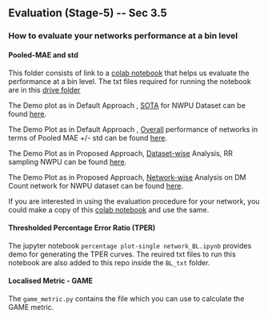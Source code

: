 ## Evaluation (Stage-5) -- Sec 3.5
### How to evaluate your networks performance at a bin level 

#### Pooled-MAE and std
This folder consists of link to a [colab notebook](https://colab.research.google.com/drive/1LdNAc5hd0xwbqOZ2oHL007rr1Dw4TPRR?usp=sharing) that helps us evaluate the performance at a bin level. The txt files required for running the notebook are in this [drive folder](https://drive.google.com/drive/folders/1c_6cyqN1g34tvS4uXEISsXkbcugFTBka?usp=sharing)

The Demo plot as in Default Approach , [SOTA](https://deepcount.iiit.ac.in/dashboard#sota) for NWPU Dataset can be found [here](https://colab.research.google.com/drive/1LdNAc5hd0xwbqOZ2oHL007rr1Dw4TPRR#scrollTo=BXpSvI5Mffsc).

The Demo Plot as in Default Approach , [Overall](https://deepcount.iiit.ac.in/dashboard#all) performance of networks in terms of Pooled MAE +/- std can be found [here](https://colab.research.google.com/drive/1LdNAc5hd0xwbqOZ2oHL007rr1Dw4TPRR#scrollTo=lTfYvxePnlyu).

The Demo Plot as in Proposed Approach, [Dataset-wise](https://deepcount.iiit.ac.in/dashboard#dwa) Analysis, RR sampling NWPU can be found [here](https://colab.research.google.com/drive/1LdNAc5hd0xwbqOZ2oHL007rr1Dw4TPRR#scrollTo=7zicWV_2FMFR).

The Demo Plot as in Proposed Approach, [Network-wise](https://deepcount.iiit.ac.in/dashboard#nwa) Analysis on DM Count network for NWPU dataset can be found [here](https://colab.research.google.com/drive/1LdNAc5hd0xwbqOZ2oHL007rr1Dw4TPRR#scrollTo=s-GhdKWZHZan).

If you are interested in using the evaluation procedure for your network, you could make a copy of this [colab notebook](https://colab.research.google.com/drive/1LdNAc5hd0xwbqOZ2oHL007rr1Dw4TPRR?usp=sharing) and use the same.

#### Thresholded Percentage Error Ratio (TPER)

The jupyter notebook ```percentage plot-single network_BL.ipynb``` provides demo for generating the TPER curves. The reuired txt files to run this notebook are also added to this repo inside the ```BL_txt``` folder.


#### Localised Metric - GAME

The ```game_metric.py``` contains the file which you can use to calculate the GAME metric.
